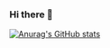 ### Hi there 👋

[![Anurag's GitHub stats](https://github-readme-stats.vercel.app/api?username=nsyifa)](https://github.com/anuraghazra/github-readme-stats)

<!--
**nsyifa/nsyifa** is a ✨ _special_ ✨ repository because its `README.md` (this file) appears on your GitHub profile.

Here are some ideas to get you started:

- 🔭 I’m currently working on ...
- 🌱 I’m currently learning ...
- 👯 I’m looking to collaborate on ...
- 🤔 I’m looking for help with ...
- 💬 Ask me about ...
- 📫 How to reach me: ...
- 😄 Pronouns: ...
- ⚡ Fun fact: ...
-->
